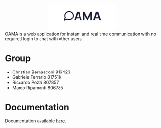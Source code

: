 <div align="center">
  <img src="oama-logo.jpg">
</div>
OAMA is a web application for instant and real time communication with no required login to chat with other users.

# Group

- Christian Bernasconi 816423
- Gabriele Ferrario 817518
- Riccardo Pozzi 807857
- Marco Ripamonti 806785

# Documentation

Documentation available [here](https://gitlab.com/unizzan/oama/-/wikis/home).
